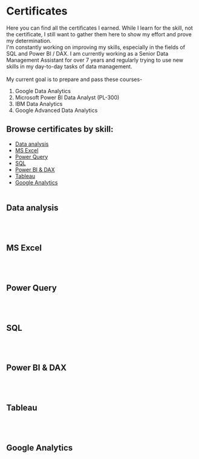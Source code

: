# Certificates
Here you can find all the certificates I earned. While I learn for the skill, not the certificate, I still want to gather them here to show my effort and prove my determination. <br>
I'm constantly working on improving my skills, especially in the fields of SQL and Power BI / DAX. I am currently working as a Senior Data Management Assistant for over 7 years and regularly trying to use new skills in my day-to-day tasks of data management. <br>
<br>
My current goal is to prepare and pass these courses-
1. Google Data Analytics
2. Microsoft Power BI Data Analyst (PL-300)
3. IBM Data Analytics
4. Google Advanced Data Analytics

## Browse certificates by skill:
* [Data analysis](#data-analysis)
* [MS Excel](#ms-excel)
* [Power Query](#power-query)
* [SQL](#sql)
* [Power BI & DAX](#power-bi-&-dax)
* [Tableau](#tableau)
* [Google Analytics](#google-analytics)
<br><br>

## Data analysis
<br><br>
## MS Excel
<br><br>
## Power Query
<br><br>
## SQL
<br><br>
## Power BI & DAX
<br><br>
## Tableau
<br><br>
## Google Analytics
